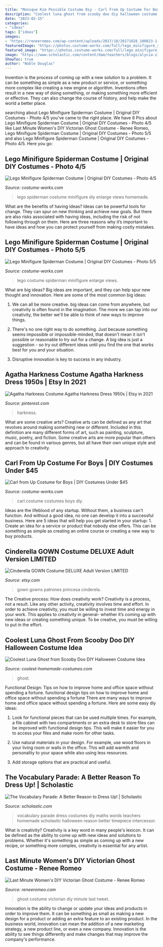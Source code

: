 ```yaml
---
title: "Monique Kim Possible Costume Diy - Carl From Up Costume For Boys"
description: "Coolest luna ghost from scooby doo diy halloween costume idea"
date: "2023-02-15"
categories:
- "ideas"
tags: ["ideas"]
images:
- "https://reneeromeo.com/wp-content/uploads/2017/10/20171028_100823-1-768x1024.jpg"
featuredImage: "https://photos.costume-works.com/full/lego_minifigure_spiderman5.jpg"
featured_image: "https://photos.costume-works.com/full/lego_minifigure_spiderman4.jpg"
image: "https://www.scholastic.com/content/dam/teachers/blogs/alycia-zimmerman/migrated-files/vparade_timepiecejunhao.jpg"
ShowToc: true
author: "Noble Douglas"
---
```



Invention is the process of coming up with a new solution to a problem. It can be something as simple as a new product or service, or something more complex like creating a new engine or algorithm. Inventions often result in a new way of doing something, or making something more efficient or effective. They can also change the course of history, and help make the world a better place.

	

		
searching about Lego Minifigure Spiderman Costume | Original DIY Costumes - Photo 4/5 you've came to the right place. We have 8 Pics about Lego Minifigure Spiderman Costume | Original DIY Costumes - Photo 4/5 like Last Minute Women&#039;s DIY Victorian Ghost Costume - Renee Romeo, Lego Minifigure Spiderman Costume | Original DIY Costumes - Photo 5/5 and also Lego Minifigure Spiderman Costume | Original DIY Costumes - Photo 4/5. Here you go:
		
    
## Lego Minifigure Spiderman Costume | Original DIY Costumes - Photo 4/5

<img loading=lazy src="https://photos.costume-works.com/full/lego_minifigure_spiderman4.jpg" onerror="this.onerror=null;this.src='https://tse2.mm.bing.net/th?id=OIP.-K_BZiurkWG4jsrmA8U6qwHaNO&amp;pid=15.1';" alt="Lego Minifigure Spiderman Costume | Original DIY Costumes - Photo 4/5">

_Source: costume-works.com_

>lego spiderman costume minifigure diy enlarge views homemade. 

	

What are the benefits of having ideas?
Ideas can be powerful tools for change. They can spur on new thinking and achieve new goals. But there are also risks associated with having ideas, including the risk of not following through on them. Here are three reasons why it’s important to have ideas and how you can protect yourself from making costly mistakes.

    
## Lego Minifigure Spiderman Costume | Original DIY Costumes - Photo 5/5

<img loading=lazy src="https://photos.costume-works.com/full/lego_minifigure_spiderman5.jpg" onerror="this.onerror=null;this.src='https://tse3.mm.bing.net/th?id=OIP.CX_Y-hbs1ZuFz8WWl7eeKQHaJ8&amp;pid=15.1';" alt="Lego Minifigure Spiderman Costume | Original DIY Costumes - Photo 5/5">

_Source: costume-works.com_

>lego costume spiderman minifigure enlarge views. 

	

What are big ideas?
Big ideas are important, and they can help spur new thought and innovation. Here are some of the most common big ideas:
1. We can all be more creative. big ideas can come from anywhere, but creativity is often found in the imagination. The more we can tap into our creativity, the better we'll be able to think of new ways to improve things.

2. There's no one right way to do something. Just because something seems impossible or impossible-minded, that doesn't mean it isn't possible or reasonable to try out for a change. A big idea is just a suggestion - so try out different ideas until you find the one that works best for you and your situation.

3. Disruptive innovation is key to success in any industry.

    
## Agatha Harkness Costume Agatha Harkness Dress 1950s | Etsy In 2021

<img loading=lazy src="https://i.pinimg.com/736x/59/3f/fa/593ffa89018d68777d6b7bbc9ade26d4.jpg" onerror="this.onerror=null;this.src='https://tse4.mm.bing.net/th?id=OIP.64-QABLoOjPTd6D3sh28WAHaJ3&amp;pid=15.1';" alt="Agatha Harkness Costume Agatha Harkness Dress 1950s | Etsy in 2021">

_Source: pinterest.com_

>harkness. 

	

What are some creative arts?
Creative arts can be defined as any art that revolves around making something new or different. Included in this definition are many different forms of art, such as painting, sculpture, music, poetry, and fiction. Some creative arts are more popular than others and can be found in various genres, but all have their own unique style and approach to creativity.

    
## Carl From Up Costume For Boys | DIY Costumes Under $45

<img loading=lazy src="https://photos.costume-works.com/full/carl_from_up3.jpg" onerror="this.onerror=null;this.src='https://tse2.mm.bing.net/th?id=OIP.dHMlIA8-tjefDX9zE-GOGAHaLI&amp;pid=15.1';" alt="Carl from Up Costume for Boys | DIY Costumes Under $45">

_Source: costume-works.com_

>carl costume costumes boys diy. 

	

Ideas are the lifeblood of any startup. Without them, a business can't function. And without a good idea, no one can develop it into a successful business. Here are 5 ideas that will help you get started in your startup: 1. Create an idea for a service or product that nobody else offers. This can be something as simple as creating an online course or creating a new way to buy products. 
    
## Cinderella GOWN Costume DELUXE Adult Version LIMITED

<img loading=lazy src="https://img0.etsystatic.com/032/0/5256481/il_fullxfull.616759574_eth6.jpg" onerror="this.onerror=null;this.src='https://tse4.mm.bing.net/th?id=OIP.BWyG878OW7gfv-ACYwR4pAHaMF&amp;pid=15.1';" alt="Cinderella GOWN Costume DELUXE Adult Version LIMITED">

_Source: etsy.com_

>gown gowns patrones princesa cinderela. 

	

The Creative process: How does creativity work?
Creativity is a process, not a result. Like any other activity, creativity involves time and effort. In order to achieve creativity, you must be willing to invest time and energy in your work. This applies to creativity in general- whether it’s coming up with new ideas or creating something unique. To be creative, you must be willing to put in the effort.

    
## Coolest Luna Ghost From Scooby Doo DIY Halloween Costume Idea

<img loading=lazy src="https://www.coolest-homemade-costumes.com/files/2017/01/coolest-luna-ghost-from-scooby-doo-diy-halloween-costume-idea-18-21423090.jpg" onerror="this.onerror=null;this.src='https://tse3.mm.bing.net/th?id=OIP.-zHB29YkMpM4D1yzhQ4JzQAAAA&amp;pid=15.1';" alt="Coolest Luna Ghost from Scooby Doo DIY Halloween Costume Idea">

_Source: coolest-homemade-costumes.com_

>ghost. 

	

Functional Design: Tips on how to improve home and office space without spending a fortune.
functional design tips on how to improve home and office space without spending a fortune
There are many ways to improve home and office space without spending a fortune. Here are some easy diy ideas:

1. Look for functional pieces that can be used multiple times. For example, a file cabinet with two compartments or an extra desk to store files can be improved with functional design tips. This will make it easier for you to access your files and make room for other tasks.

2. Use natural materials in your design. For example, use wood floors in your living room or walls in the office. This will add warmth and personality to your space while also using less resources.

3. Add storage options that are practical and useful.

    
## The Vocabulary Parade: A Better Reason To Dress Up! | Scholastic

<img loading=lazy src="https://www.scholastic.com/content/dam/teachers/blogs/alycia-zimmerman/migrated-files/vparade_timepiecejunhao.jpg" onerror="this.onerror=null;this.src='https://tse1.mm.bing.net/th?id=OIP.T-wjM5ZnyDOukT3Ugyuj8gHaJ4&amp;pid=15.1';" alt="The Vocabulary Parade: A Better Reason to Dress Up! | Scholastic">

_Source: scholastic.com_

>vocabulary parade dress costumes diy maths words teachers homemade scholastic halloween reason better timepiece intercessor. 

	

What is creativity?
Creativity is a key word in many people's lexicon. It can be defined as the ability to come up with new ideas and solutions to problems. Whether it's something as simple as coming up with a new recipe, or something more complex, creativity is essential for any artist.

    
## Last Minute Women&#039;s DIY Victorian Ghost Costume - Renee Romeo

<img loading=lazy src="https://reneeromeo.com/wp-content/uploads/2017/10/20171028_100823-1-768x1024.jpg" onerror="this.onerror=null;this.src='https://tse1.mm.bing.net/th?id=OIP._OxkwdiZssSLVwVeoj_l9wHaJ4&amp;pid=15.1';" alt="Last Minute Women&#039;s DIY Victorian Ghost Costume - Renee Romeo">

_Source: reneeromeo.com_

>ghost costume victorian diy minute last tweet. 

	

Innovation is the ability to change or update your ideas and products in order to improve them. It can be something as small as making a new design for a product or adding an extra feature to an existing product. In the business world, innovation can mean the addition of a new marketing strategy, a new product line, or even a new company. Innovation is the ability to see things differently and make changes that may improve the company's performance.

